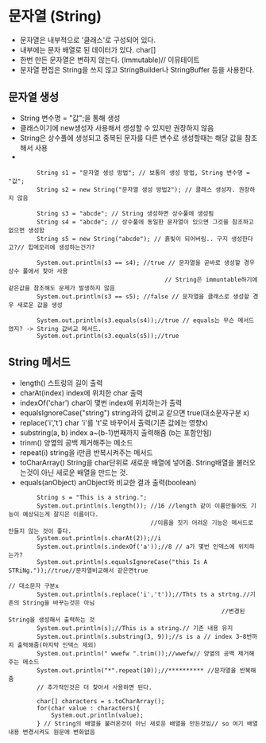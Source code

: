 # 문자열 (String)

- 문자열은 내부적으로 '클래스'로 구성되어 있다.
- 내부에는 문자 배열로 된 데이터가 있다. char[]
- 한번 만든 문자열은 변하지 않는다. (Immutable)// 이뮤테이트
- 문자열 편집은 String을 쓰지 않고 StringBuilder나 StringBuffer 등을 사용한다.
 

## 문자열 생성

- String 변수명 = "값";을 통해 생성
- 클래스이기에 new생성자 사용해서 생성할 수 있지만 권장하지 않음
- String은 상수풀에 생성되고 중복된 문자를 다른 변수로 생성할때는 해당 값을 참조해서 사용
- 


```
        String s1 = "문자열 생성 방법"; // 보통의 생성 방법, String 변수명 = "값";
        String s2 = new String("문자열 생성 방법2"); // 클래스 생성자. 권장하지 않음

        String s3 = "abcde"; // String 생성하면 상수풀에 생성됨
        String s4 = "abcde"; // 상수풀에 동일한 문자열이 있으면 그것을 참조하고 없으면 생성함
        String s5 = new String("abcde"); // 흙빛이 되어버림.. 구지 생성한다고?// 힙메모리에 생성하는건가?

        System.out.println(s3 == s4); //true // 문자열을 곧바로 생성할 경우 상수 풀에서 찾아 사용
                                            // String은 immuntable하기에 같은값을 참조해도 문제가 발생하지 않음
        System.out.println(s3 == s5); //false // 문자열을 클래스로 생성할 경우 새로운 값을 생성

        System.out.println(s3.equals(s4));//true // equals는 무슨 메서드였지? -> String 값비교 메서드.
        System.out.println(s3.equals(s5));//true 
```

## String 메서드

- length() 스트링의 길이 출력
- charAt(index) index에 위치한 char 출력
- indexOf('char') char이 몇번 index에 위치하는가 출력
- equalsIgnoreCase("string") string과의 값비교 같으면 true(대소문자구분 x)
- replace('i','t') char 'i'를 't'로 바꾸어서 출력(기존 값에는 영향x)
- substring(a, b) index a~(b-1)번째까지 출력해줌 (b는 포함안됨)
- trinm() 양옆의 공백 제거해주는 메소드
- repeat(i) string을 i만큼 반복시켜주는 메서드
- toCharArray() String을 char단위로 새로운 배열에 넣어줌. String배열을 불러오는것이 아닌 새로운 배열을 만드는 것.
- equals(anObject) anObject와 비교한 결과 출력(boolean)   

```
        String s = "This is a string.";
        System.out.println(s.length()); //16 //length 같이 이름만들어도 기능이 예상되는게 잘지은 이름이다.
                                        //이름을 짓기 어려운 기능은 메서드로 만들지 않는 것이 좋다.
        System.out.println(s.charAt(2));//i
        System.out.println(s.indexOf('a'));//8 // a가 몇번 인덱스에 위치하는가?
        System.out.println(s.equalsIgnoreCase("this Is A STRiNg."));//true//문자열비교해서 같은면true
                                                                                // 대소문자 구분x
        System.out.println(s.replace('i','t'));//Thts ts a strtng.//기존의 String을 바꾸는것은 아님
                                                            //변경된 String을 생성해서 출력하는 것
        System.out.println(s);//This is a string.// 기존 내용 유지
        System.out.println(s.substring(3, 9));//s is a // index 3~8번까지 출력해줌(마지막 인덱스 제외)
        System.out.println(" wwefw ".trim());//wwefw// 양옆의 공백 제거해주는 메소드
        System.out.println("*".repeat(10));//********** //문자열을 반복해줌
        // 추가적인것은 더 찾아서 사용하면 된다.

        char[] characters = s.toCharArray();
        for(char value : characters){
            System.out.println(value);
        } // String의 배열을 불러온것이 아닌 새로운 배열을 만든것임// so 여기 배열 내용 변경시켜도 원문에 변화없음
```
